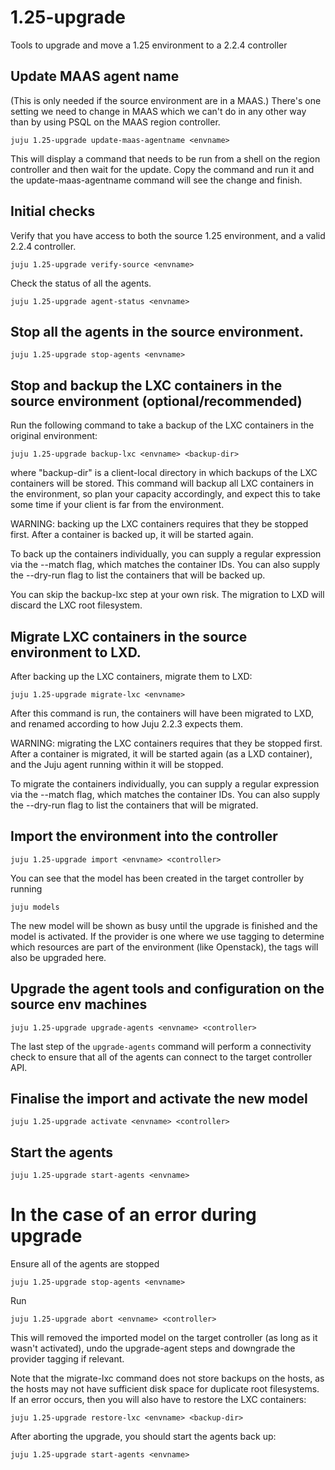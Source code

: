 # 1.25-upgrade
Tools to upgrade and move a 1.25 environment to a 2.2.4 controller


## Update MAAS agent name

(This is only needed if the source environment are in a MAAS.)
There's one setting we need to change in MAAS which we can't do in any other way than by using PSQL on the MAAS region controller.

    juju 1.25-upgrade update-maas-agentname <envname>

This will display a command that needs to be run from a shell on the region controller and then wait for the update. Copy the command and run it and the update-maas-agentname command will see the change and finish.


## Initial checks

Verify that you have access to both the source 1.25 environment, and a valid 2.2.4 controller.

    juju 1.25-upgrade verify-source <envname>

Check the status of all the agents.

    juju 1.25-upgrade agent-status <envname>


## Stop all the agents in the source environment.

    juju 1.25-upgrade stop-agents <envname>


## Stop and backup the LXC containers in the source environment (optional/recommended)

Run the following command to take a backup of the LXC containers in the
original environment:

    juju 1.25-upgrade backup-lxc <envname> <backup-dir>

where "backup-dir" is a client-local directory in which backups of the LXC
containers will be stored. This command will backup all LXC containers in
the environment, so plan your capacity accordingly, and expect this to take
some time if your client is far from the environment.

WARNING: backing up the LXC containers requires that they be stopped first.
After a container is backed up, it will be started again.

To back up the containers individually, you can supply a regular expression
via the --match flag, which matches the container IDs. You can also supply
the --dry-run flag to list the containers that will be backed up.

You can skip the backup-lxc step at your own risk. The migration to LXD
will discard the LXC root filesystem.

## Migrate LXC containers in the source environment to LXD.

After backing up the LXC containers, migrate them to LXD:

    juju 1.25-upgrade migrate-lxc <envname>

After this command is run, the containers will have been migrated to LXD,
and renamed according to how Juju 2.2.3 expects them.

WARNING: migrating the LXC containers requires that they be stopped first.
After a container is migrated, it will be started again (as a LXD container),
and the Juju agent running within it will be stopped.

To migrate the containers individually, you can supply a regular expression
via the --match flag, which matches the container IDs. You can also supply
the --dry-run flag to list the containers that will be migrated.

## Import the environment into the controller

    juju 1.25-upgrade import <envname> <controller>

You can see that the model has been created in the target controller by running

    juju models

The new model will be shown as busy until the upgrade is finished and the model is activated.
If the provider is one where we use tagging to determine which resources are part of the environment (like Openstack), the tags will also be upgraded here.

## Upgrade the agent tools and configuration on the source env machines

    juju 1.25-upgrade upgrade-agents <envname> <controller>

The last step of the `upgrade-agents` command will perform a
connectivity check to ensure that all of the agents can connect to the
target controller API.

## Finalise the import and activate the new model

    juju 1.25-upgrade activate <envname> <controller>

## Start the agents

    juju 1.25-upgrade start-agents <envname>




# In the case of an error during upgrade

Ensure all of the agents are stopped

    juju 1.25-upgrade stop-agents <envname>

Run

    juju 1.25-upgrade abort <envname> <controller>

This will removed the imported model on the target controller (as long
as it wasn't activated), undo the upgrade-agent steps and downgrade the 
provider tagging if relevant.

Note that the migrate-lxc command does not store backups on the hosts,
as the hosts may not have sufficient disk space for duplicate root
filesystems. If an error occurs, then you will also have to restore
the LXC containers:

    juju 1.25-upgrade restore-lxc <envname> <backup-dir>

After aborting the upgrade, you should start the agents back up:

    juju 1.25-upgrade start-agents <envname>

